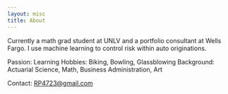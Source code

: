 ```yaml
---
layout: misc
title: About
---
```


Currently a math grad student at UNLV and a portfolio consultant at Wells Fargo. I use machine learning to control risk within auto originations.
	
  Passion: Learning
	Hobbies: Biking, Bowling, Glassblowing 
	Background: Actuarial Science, Math, Business Administration, Art
	
  Contact: RP4723@gmail.com
